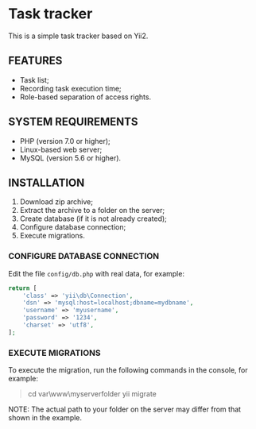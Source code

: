 # Task tracker

This is a simple task tracker based on Yii2.

## FEATURES

 - Task list;
 - Recording task execution time;
 - Role-based separation of access rights.

## SYSTEM REQUIREMENTS

 - PHP (version 7.0 or higher);
 - Linux-based web server;
 - MySQL (version 5.6 or higher).

## INSTALLATION

 1. Download zip archive;
 2. Extract the archive to a folder on the server;
 3. Create database (if it is not already created);
 4. Configure database connection;
 5. Execute migrations.

### CONFIGURE DATABASE CONNECTION

Edit the file `config/db.php` with real data, for example:

```php
return [
    'class' => 'yii\db\Connection',
    'dsn' => 'mysql:host=localhost;dbname=mydbname',
    'username' => 'myusername',
    'password' => '1234',
    'charset' => 'utf8',
];
```

### EXECUTE MIGRATIONS

To execute the migration, run the following commands in the console, for example:
 > cd var\www\myserverfolder
 > yii migrate

NOTE: The actual path to your folder on the server may differ from that shown in the example.